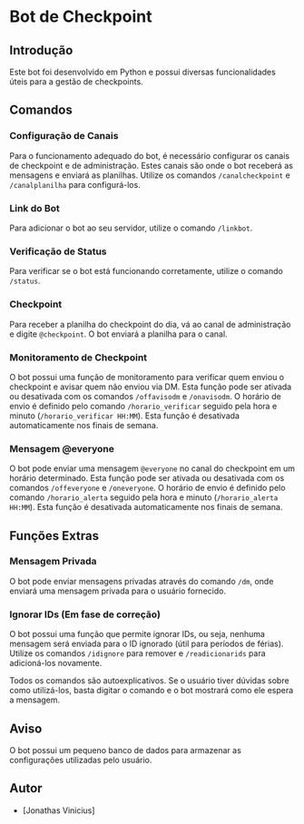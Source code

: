 # Bot de Checkpoint

## Introdução
Este bot foi desenvolvido em Python e possui diversas funcionalidades úteis para a gestão de checkpoints. 

## Comandos

### Configuração de Canais
Para o funcionamento adequado do bot, é necessário configurar os canais de checkpoint e de administração. Estes canais são onde o bot receberá as mensagens e enviará as planilhas. Utilize os comandos `/canalcheckpoint` e `/canalplanilha` para configurá-los.

### Link do Bot
Para adicionar o bot ao seu servidor, utilize o comando `/linkbot`.

### Verificação de Status
Para verificar se o bot está funcionando corretamente, utilize o comando `/status`.

### Checkpoint
Para receber a planilha do checkpoint do dia, vá ao canal de administração e digite `@checkpoint`. O bot enviará a planilha para o canal.

### Monitoramento de Checkpoint
O bot possui uma função de monitoramento para verificar quem enviou o checkpoint e avisar quem não enviou via DM. Esta função pode ser ativada ou desativada com os comandos `/offavisodm` e `/onavisodm`. O horário de envio é definido pelo comando `/horario_verificar` seguido pela hora e minuto (`/horario_verificar HH:MM`). Esta função é desativada automaticamente nos finais de semana.

### Mensagem @everyone
O bot pode enviar uma mensagem `@everyone` no canal do checkpoint em um horário determinado. Esta função pode ser ativada ou desativada com os comandos `/offeveryone` e `/oneveryone`. O horário de envio é definido pelo comando `/horario_alerta` seguido pela hora e minuto (`/horario_alerta HH:MM`). Esta função é desativada automaticamente nos finais de semana.

## Funções Extras

### Mensagem Privada
O bot pode enviar mensagens privadas através do comando `/dm`, onde enviará uma mensagem privada para o usuário fornecido.

### Ignorar IDs (Em fase de correção)
O bot possui uma função que permite ignorar IDs, ou seja, nenhuma mensagem será enviada para o ID ignorado (útil para períodos de férias). Utilize os comandos `/idignore` para remover e `/readicionarids` para adicioná-los novamente.

Todos os comandos são autoexplicativos. Se o usuário tiver dúvidas sobre como utilizá-los, basta digitar o comando e o bot mostrará como ele espera a mensagem.

## Aviso
O bot possui um pequeno banco de dados para armazenar as configurações utilizadas pelo usuário.

## Autor
- [Jonathas Vinicius]
